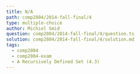 ```yaml
---
title: N/A
path: comp2804/2014-fall-final/4
type: multiple-choice
author: Michiel Smid
question: comp2804/2014-fall-final/4/question.ts
solution: comp2804/2014-fall-final/4/solution.md
tags:
  - comp2804
  - comp2804-exam
  - A Recursively Defined Set (4.3)
---
```


